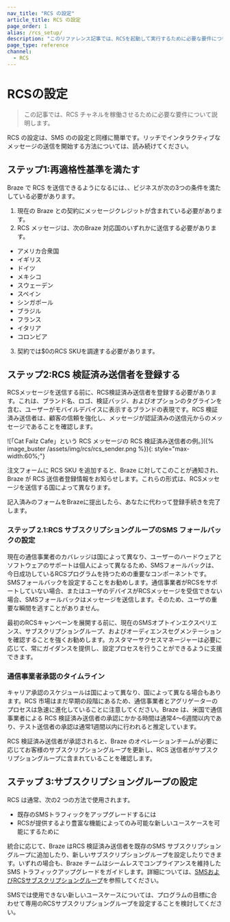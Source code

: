 ```yaml
---
nav_title: "RCS の設定"
article_title: RCS の設定
page_order: 1
alias: /rcs_setup/
description: "このリファレンス記事では、RCSを起動して実行するために必要な要件について説明します。"
page_type: reference
channel:
  - RCS
---
```


# RCSの設定

> この記事では、RCS チャネルを稼働させるために必要な要件について説明します。

RCS の設定は、SMS のの設定と同様に簡単です。リッチでインタラクティブなメッセージの送信を開始する方法については、読み続けてください。

## ステップ1:再適格性基準を満たす

Braze で RCS を送信できるようになるには、、ビジネスが次の3つの条件を満たしている必要があります。

1. 現在の Braze との契約にメッセージクレジットが含まれている必要があります。 
2. RCS メッセージは、次のBraze 対応国のいずれかに送信する必要があります。
- アメリカ合衆国
- イギリス
- ドイツ
- メキシコ
- スウェーデン
- スペイン
- シンガポール
- ブラジル
- フランス
- イタリア
- コロンビア
3. 契約では$0のRCS SKUを調達する必要があります。

## ステップ2:RCS 検証済み送信者を登録する

RCSメッセージを送信する前に、RCS検証済み送信者を登録する必要があります。これは、ブランド名、ロゴ、検証バッジ、およびオプションのタグラインを含む、ユーザーがモバイルデバイスに表示するブランドの表現です。RCS 検証済み送信者は、顧客の信頼を強化し、メッセージが認証済みの送信元からのメッセージであることを確認します。 

![「Cat Failz Cafe」という RCS メッセージの RCS 検証済み送信者の例。]({% image_buster /assets/img/rcs/rcs_sender.png %}){: style="max-width:60%;"}

注文フォームに RCS SKU を追加すると、Braze に対してこのことが通知され、Braze が RCS 送信者登録情報をお知らせします。これらの形式は、RCSメッセージを送信する国によって異なります。 

記入済みのフォームをBrazeに提出したら、あなたに代わって登録手続きを完了します。 

### ステップ 2.1:RCS サブスクリプショングループのSMS フォールバックの設定

現在の通信事業者のカバレッジは国によって異なり、ユーザーのハードウェアとソフトウェアのサポートは個人によって異なるため、SMSフォールバックは、今日成功しているRCSプログラムを持つための重要なコンポーネントです。SMSフォールバックを設定することをお勧めします。通信事業者がRCSをサポートしていない場合、またはユーザのデバイスがRCSメッセージを受信できない場合、SMSフォールバックはメッセージを送信します。そのため、ユーザの重要な瞬間を逃すことがありません。

最初のRCSキャンペーンを展開する前に、現在のSMSオプトインエクスペリエンス、サブスクリプショングループ、およびオーディエンスセグメンテーションを確認することを強くお勧めします。カスタマーサクセスマネージャーは必要に応じて、常にガイダンスを提供し、設定プロセスを行うことができるように支援できます。

### 通信事業者承認のタイムライン

キャリア承認のスケジュールは国によって異なり、国によって異なる場合もあります。RCS 市場はまだ早期の段階にあるため、通信事業者とアグリゲーターのプロセスは急速に進化していることに注意してください。Braze は、米国で通信事業者による RCS 検証済み送信者の承認にかかる時間は通常4～6週間以内であり、テスト送信者の承認は通常1週間以内に行われると推定しています。

RCS 検証済み送信者が承認されると、Braze のオペレーションチームが必要に応じてお客様のサブスクリプショングループを更新し、RCS 送信者がサブスクリプショングループに含まれていることを確認します。 

## ステップ 3:サブスクリプショングループの設定

RCS は通常、次の2 つの方法で使用されます。 
- 既存のSMSトラフィックをアップグレードするには 
- RCSが提供するより豊富な機能によってのみ可能な新しいユースケースを可能にするために

統合に応じて、Braze はRCS 検証済み送信者を既存のSMS サブスクリプショングループに追加したり、新しいサブスクリプショングループを設定したりできます。いずれの場合も、Braze チームはシームレスでコンプライアンスを維持した SMS トラフィックアップグレードをガイドします。詳細については、[SMSおよびRCSサブスクリプショングループ]({{site.baseurl}}/sms_rcs_subscription_groups/)を参照してください。

SMSでは使用できない新しいユースケースについては、プログラムの目標に合わせて専用のRCSサブスクリプショングループを設定することを検討してください。